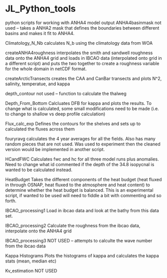 # JL_Python_tools
python scripts for working with ANHA4 model output
ANHA4basinmask
not used – takes a ANHA2 mask that defines the boundaries between different basins and makes it fit to ANHA4. 

Climatology_N_Nb
calculates N_b using the climatology data from WOA

createANHA4roughness
interpolates the smith and sandwell roughness data onto the ANHA4 grid and loads in IBCAO data (interpolated onto grid in a different script) and puts the two together to create a roughness variable for the whole domain in netCDF format.

createArcticTransects
creates the CAA and CanBar transects and plots N^2, salinity, temperatue, and kappa

depth_contour
not used – function to calculate the thalweg 

Depth_From_Bottom
Calcluates DFB for kappa and plots the results. To change what is calculated, some small modifications need to be made (i.e. to change to shallow vs deep profile calculation)

Flux_calc_exp
Defines the contours for the shelves and sets up to calculated the fluxes across them

fouryravg
calculates the 4 year averages for all the fields. Also has many random pieces that are not used. Was used to experiment then the cleaned version would be implemented in another script.

HCandFWC
Calculates fwc and hc for all three model runs plus anomalies. Need to change what id commented if the depth of the 34.8 isopycnal is wanted to be calculated instead. 

HeatBudget
Takes the different components of the heat budget (heat fluxed in through OSNAP, heat fluxed to the atmosphere and heat content) to determine whether the heat budget is balanced. This is an experimental script, if wanted to be used will need to fiddle a bit with commenting and so forth.

IBCAO_processing1
Load in ibcao data and look at the bathy from this data set.

IBCAO_processing2
Calculate the roughness from the ibcao data, interpolate onto the ANHA4 grid

IBCAO_processing3
NOT USED – attempts to calculte the wave number from the ibcao data

Kappa Histograms 
Plots the histograms of kappa and calculates the kappa stats (mean, median etc)

Kv_estimation
NOT USED
